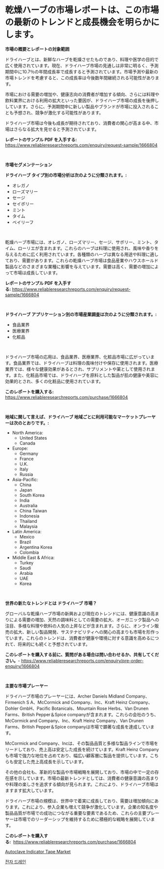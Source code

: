 <p><h1>乾燥ハーブの市場レポートは、この市場の最新のトレンドと成長機会を明らかにします。</h1></p><p><strong>市場の概要とレポートの対象範囲</strong></p>
<p><p>ドライハーブとは、新鮮なハーブを乾燥させたものであり、料理や医学の目的で広く使用されています。現在、ドライハーブ市場の見通しは非常に明るく、予測期間中に10.7％の年間成長率で成長すると予測されています。市場予測や最新の市場トレンドを考慮すると、この成長率は今後数年間継続される可能性があります。</p><p>市場における需要の増加や、健康志向の消費者が増加する傾向、さらには料理や飲料業界における利用の拡大といった要因が、ドライハーブ市場の成長を後押ししています。さらに、予測期間中に新しい製品やブランドが市場に投入されることも予想され、競争が激化する可能性があります。</p><p>ドライハーブ市場は今後も成長が期待されており、消費者の関心が高まる中、市場はさらなる拡大を見せると予測されています。</p></p>
<p><strong>レポートのサンプル PDF を入手する:</strong> <a href="https://www.reliableresearchreports.com/enquiry/request-sample/1666804">https://www.reliableresearchreports.com/enquiry/request-sample/1666804</a></p>
<p>&nbsp;</p>
<p><strong>市場セグメンテーション</strong></p>
<p><strong>ドライハーブ タイプ別の市場分析は次のように分類されます。:</strong></p>
<p><ul><li>オレガノ</li><li>ローズマリー</li><li>セージ</li><li>セイボリー</li><li>ミント</li><li>タイム</li><li>ベイリーフ</li></ul></p>
<p>&nbsp;</p>
<p><p>乾燥ハーブ市場には、オレガノ、ローズマリー、セージ、サボリー、ミント、タイム、ローリエが含まれます。これらのハーブは料理に使用され、風味や香りを与えるために広く利用されています。各種類のハーブは異なる用途や料理に適しており、需要があります。これらの乾燥ハーブ市場は食品産業やハウスホールド製品などのさまざまな業種に影響を与えています。需要は高く、需要の増加によって市場は成長しています。</p></p>
<p><strong>レポートのサンプル PDF を入手する:</strong>&nbsp;<a href="https://www.reliableresearchreports.com/enquiry/request-sample/1666804">https://www.reliableresearchreports.com/enquiry/request-sample/1666804</a></p>
<p>&nbsp;</p>
<p><strong> ドライハーブ アプリケーション別の市場産業調査は次のように分類されます。:</strong></p>
<p><ul><li>食品業界</li><li>医療業界</li><li>化粧品</li></ul></p>
<p>&nbsp;</p>
<p><p>ドライハーブ市場の応用は、食品業界、医療業界、化粧品市場に広がっています。食品業界では、ドライハーブは料理の風味付けや保存に使用されます。医療業界では、様々な健康効果があるとされ、サプリメントや薬として使用されます。また、化粧品市場では、ドライハーブを原料とした製品が肌の健康や美容に効果的とされ、多くの化粧品に使用されています。</p></p>
<p><strong>このレポートを購入する:</strong>&nbsp; <a href="https://www.reliableresearchreports.com/purchase/1666804">https://www.reliableresearchreports.com/purchase/1666804</a></p>
<p>&nbsp;</p>
<p><strong>地域に関して言えば、ドライハーブ 地域ごとに利用可能なマーケットプレーヤーは次のとおりです。:</strong></p>
<p><ul>
    <li>
        North America:
        <ul>
            <li>United States</li>
            <li>Canada</li>
        </ul>
    </li>
    <li>
        Europe:
        <ul>
            <li>Germany</li>
            <li>France</li>
            <li>U.K.</li>
            <li>Italy</li>
            <li>Russia</li>
        </ul>
    </li>
    <li>
        Asia-Pacific:
        <ul>
            <li>China</li>
            <li>Japan</li>
            <li>South Korea</li>
            <li>India</li>
            <li>Australia</li>
            <li>China Taiwan</li>
            <li>Indonesia</li>
            <li>Thailand</li>
            <li>Malaysia</li>
        </ul>
    </li>
    <li>
        Latin America:
        <ul>
            <li>Mexico</li>
            <li>Brazil</li>
            <li>Argentina Korea</li>
            <li>Colombia</li>
        </ul>
    </li>
    <li>
        Middle East & Africa:
        <ul>
            <li>Turkey</li>
            <li>Saudi</li>
            <li>Arabia</li>
            <li>UAE</li>
            <li>Korea</li>
        </ul>
    </li>
    </ul></p>
<p>&nbsp;</p>
<p><strong>世界の新たなトレンドとは ドライハーブ 市場？</strong></p>
<p><p>グローバルな乾燥ハーブ市場の新興および現在のトレンドには、健康意識の高まりによる需要の増加、天然の調味料としての需要の拡大、オーガニック製品への注目、多様な料理や飲料の人気の上昇などが含まれます。さらに、オンライン販売の拡大、新しい製品開発、サステナビリティへの関心の高まりも市場を形作っています。これらのトレンドは、消費者が健康や環境に対する意識を高めるにつれて、将来的にも続くと予想されています。</p></p>
<p><strong>このレポートを購入する前に、質問がある場合は問い合わせるか、共有してください。</strong>- <a href="https://www.reliableresearchreports.com/enquiry/pre-order-enquiry/1666804">https://www.reliableresearchreports.com/enquiry/pre-order-enquiry/1666804</a></p>
<p>&nbsp;</p>
<p><strong>主要な市場プレーヤー</strong></p>
<p><p>ドライハーブ市場のプレーヤーには、Archer Daniels Midland Company、Firmenich S A、McCormick and Company、Inc、Kraft Heinz Company、Dohler GmbH、Pacific Botanicals、Mountain Rose Herbs、Van Drunen Farms、British Pepper＆Spice companyが含まれます。これらの会社のうち、McCormick and Company、Inc、Kraft Heinz Company、Van Drunen Farms、British Pepper＆Spice companyは市場で顕著な成長を達成しています。 </p><p>McCormick and Company、Incは、その製品品質と多様な製品ラインで市場をリードしており、売上高は安定した成長を続けています。Kraft Heinz Companyも市場で強力な地位を占めており、幅広い顧客層に製品を提供しています。こちらも安定した売上高成長を示しています。</p><p>その他の会社も、革新的な製品や市場戦略を展開しており、市場の中で一定の存在感を示しています。市場の最新トレンドとしては、消費者の健康意識の高まりや料理の楽しさを追求する傾向が見られます。これにより、ドライハーブ市場はますます拡大しています。</p><p>ドライハーブ市場の規模は、世界中で着実に成長しており、需要は増加傾向にあります。これにより、参入企業も増えて競争が激化しています。企業の知名度や製品品質が市場での成功につながる重要な要素であるため、これらの主要プレーヤーは市場でのリーダーシップを維持するために積極的な戦略を展開しています。</p></p>
<p><strong>このレポートを購入する:</strong>&nbsp;&nbsp;<a href="https://www.reliableresearchreports.com/purchase/1666804">https://www.reliableresearchreports.com/purchase/1666804</a></p>
<p><p><a href="https://butternut-bug-553.notion.site/Autoclave-Indicator-Tape-Market-Research-Report-Forecasted-for-Period-from-2024-2031-by-Market-Ty-ba9946b89dbc4eed84d9ea5054a5f279">Autoclave Indicator Tape Market</a></p><p><a href="https://github.com/fernandotryO5lson96765/Market-Research-Report-List-1/blob/main/632816513346.md">전자 드레인</a></p></p>